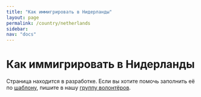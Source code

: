 ```yaml
---
title: "Как иммигрировать в Нидерланды"
layout: page
permalink: /country/netherlands
sidebar:
nav: "docs"
---
```


# Как иммигрировать в Нидерланды

Страница находится в разработке. Если вы хотите помочь заполнить её по [шаблону](/template), пишите в нашу [группу волонтёров](https://t.me/+FHi3FnJaoWJkMDAx).
